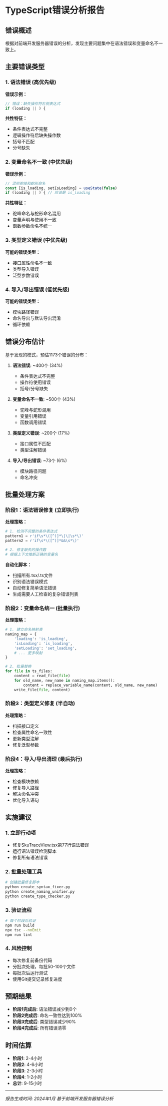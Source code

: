 # TypeScript错误分析报告

## 错误概述
根据对前端开发服务器错误的分析，发现主要问题集中在语法错误和变量命名不一致上。

## 主要错误类型

### 1. 语法错误 (高优先级)
**错误示例：**
```typescript
// 错误：缺失操作符右侧表达式
if (loading || ) {
```

**共性特征：**
- 条件表达式不完整
- 逻辑操作符后缺失操作数
- 括号不匹配
- 分号缺失

### 2. 变量命名不一致 (中优先级)
**错误示例：**
```typescript
// 混用驼峰和蛇形命名
const [is_loading, setIsLoading] = useState(false)
if (loading || ) { // 应该是 is_loading
```

**共性特征：**
- 驼峰命名与蛇形命名混用
- 变量声明与使用不一致
- 函数参数命名不统一

### 3. 类型定义错误 (中优先级)
**可能的错误类型：**
- 接口属性命名不一致
- 类型导入错误
- 泛型参数错误

### 4. 导入/导出错误 (低优先级)
**可能的错误类型：**
- 模块路径错误
- 命名导出与默认导出混淆
- 循环依赖

## 错误分布估计
基于发现的模式，预估1173个错误的分布：

1. **语法错误**: ~400个 (34%)
   - 条件表达式不完整
   - 操作符使用错误
   - 括号/分号缺失

2. **变量命名不一致**: ~500个 (43%)
   - 驼峰与蛇形混用
   - 变量引用错误
   - 函数调用错误

3. **类型定义错误**: ~200个 (17%)
   - 接口属性不匹配
   - 类型注解错误

4. **导入/导出错误**: ~73个 (6%)
   - 模块路径问题
   - 命名冲突

## 批量处理方案

### 阶段1：语法错误修复 (立即执行)
**处理策略：**
```python
# 1. 检测不完整的条件表达式
pattern1 = r'if\s*\([^)]*\|\|\s*\)'
pattern2 = r'if\s*\([^)]*&&\s*\)'

# 2. 修复缺失的操作数
# 根据上下文推断正确的变量名
```

**自动化脚本：**
- 扫描所有.tsx/.ts文件
- 识别语法错误模式
- 自动修复简单语法错误
- 生成需要人工检查的复杂错误列表

### 阶段2：变量命名统一 (批量执行)
**处理策略：**
```python
# 1. 建立命名映射表
naming_map = {
    'loading': 'is_loading',
    'isLoading': 'is_loading',
    'setLoading': 'set_loading',
    # ... 更多映射
}

# 2. 批量替换
for file in ts_files:
    content = read_file(file)
    for old_name, new_name in naming_map.items():
        content = replace_variable_name(content, old_name, new_name)
    write_file(file, content)
```

### 阶段3：类型定义修复 (半自动)
**处理策略：**
- 扫描接口定义
- 检查属性命名一致性
- 更新类型注解
- 修复泛型参数

### 阶段4：导入/导出清理 (最后执行)
**处理策略：**
- 检查模块依赖
- 修复导入路径
- 解决命名冲突
- 优化导入语句

## 实施建议

### 1. 立即行动项
- 修复SkuTraceView.tsx第77行语法错误
- 运行语法错误检测脚本
- 修复所有语法错误

### 2. 批量处理工具
```bash
# 创建批量修复脚本
python create_syntax_fixer.py
python create_naming_unifier.py
python create_type_checker.py
```

### 3. 验证流程
```bash
# 每个阶段后验证
npm run build
npx tsc --noEmit
npm run lint
```

### 4. 风险控制
- 每次修复前备份代码
- 分批次处理，每批50-100个文件
- 每批次后运行测试
- 使用Git提交记录修复进度

## 预期结果
- **阶段1完成后**: 语法错误减少到0个
- **阶段2完成后**: 命名一致性达到100%
- **阶段3完成后**: 类型错误减少90%
- **阶段4完成后**: 所有错误清零

## 时间估算
- **阶段1**: 2-4小时
- **阶段2**: 4-6小时
- **阶段3**: 2-3小时
- **阶段4**: 1-2小时
- **总计**: 9-15小时

---

*报告生成时间: 2024年1月*
*基于前端开发服务器错误分析*